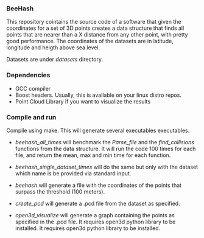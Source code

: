 ### BeeHash

This repository cointains the source code of a software that given the coordinates for a set of 3D points creates a data structure that finds all points that are nearer than a X distance from any other point, with pretty good performance. The coordinates of the datasets are in latitude, longitude and heigth above sea level.

Datasets are under *datasets* directory.

### Dependencies

* GCC compiler
* Boost headers. Usually, this is available on your linux distro repos.
* Point Cloud Library if you want to visualize the results

### Compile and run

Compile using make. This will generate several executables executables. 

* *beehash_all_times* will benchmark the *Parse_file* and the *find_collisions* functions from the data structure. It will run the code 100 times for each file, and return the mean, max and min time for each function.

* *beehash_single_dataset_times* will do the same but only with the dataset which name is be provided via standard input.

* *beehash* will generate a file with the coordinates of the points that surpass the threshold (100 meters).

* *create_pcd* will generate a .pcd file from the dataset as specified.

* *open3d_visualize* will generate a graph containing the points as specified in the .pcd file. It requires open3d python library to be installed. It requires open3d python library to be installed.
